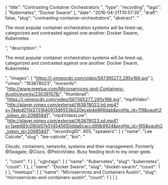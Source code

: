 {
  "title": "Contrasting Container Orchestrators ",
  "type": "recording",
  "tags": [
    "Kubernetes",
    "Docker Swarm"
  ],
  "date": "2016-04-21T10:57:35",
  "draft": false,
  "slug": "contrasting-container-orchestrators",
  "abstract": "<p>The most popular container orchestration systems will be lined-up, categorized and contrasted against one another: Docker Swarm, Kubernetes</p>",
  "description": "<p>The most popular container orchestration systems will be lined-up, categorized and contrasted against one another: Docker Swarm, Kubernetes</p>",
  "images": [
    "https://i.vimeocdn.com/video/567365277_295x166.jpg"
  ],
  "vimeo": "163878023",
  "moreinfo": "http://www.meetup.com/Microservices-and-Containers-Austin/events/230391578/",
  "thumbnail": "https://i.vimeocdn.com/video/567365277_295x166.jpg",
  "mp4Video": "http://player.vimeo.com/external/163878023.hd.mp4?s=74ebd011d3731840913d6553b020eceb4e866dab&profile_id=119&oauth2_token_id=20985841",
  "mp4VideoLow": "http://player.vimeo.com/external/163878023.sd.mp4?s=1aeb681c090d07e514545650dda6caccd99b9924&profile_id=165&oauth2_token_id=20985841",
  "recordingID": 855,
  "speakers": [
    {
      "name": "Lee Calcote",
      "slug": "lee-calcote",
      "bio": "<p>Clouds, containers, networks, systems and their management. Formerly @Seagate, @Cisco, @PelcoVideo. Busy feeding tech to my inner geek.</p>",
      "count": 1
    }
  ],
  "ugtvtags": [
    {
      "name": "Kubernetes",
      "slug": "kubernetes",
      "count": 1
    },
    {
      "name": "Docker Swarm",
      "slug": "docker-swarm",
      "count": 1
    }
  ],
  "meetups": [
    {
      "name": "Microservices and Containers Austin",
      "slug": "microservices-and-containers-austin",
      "count": 1
    }
  ]
}